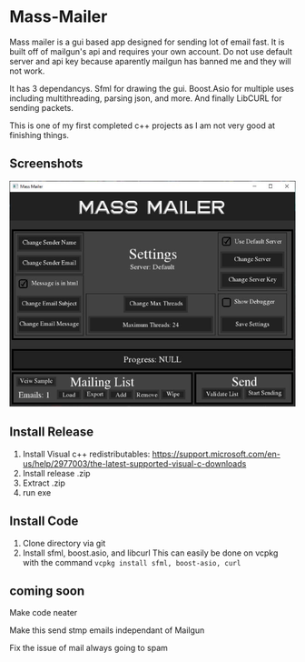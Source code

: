 # Mass-Mailer
Mass mailer is a gui based app designed for sending lot of email fast.
It is built off of mailgun's api and requires your own account. Do not use default server and api key because aparently mailgun has banned me and they will not work.

It has 3 dependancys. Sfml for drawing the gui. Boost.Asio for multiple uses including multithreading, parsing json, and more. And finally LibCURL for sending packets.

This is one of my first completed c++ projects as I am not very good at finishing things.

Screenshots
-----------
![Alt text](Screenshots/Home.JPG?raw=true "Title")

Install Release
---------------
1. Install Visual c++ redistributables: https://support.microsoft.com/en-us/help/2977003/the-latest-supported-visual-c-downloads
2. Install release .zip
3. Extract .zip
4. run exe

Install Code
------------
1. Clone directory via git
2. Install sfml, boost.asio, and libcurl
    This can easily be done on vcpkg with the command ```vcpkg install sfml, boost-asio, curl```


coming soon
-----------
Make code neater

Make this send stmp emails independant of Mailgun

Fix the issue of mail always going to spam
